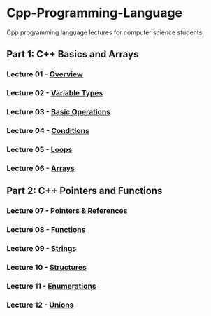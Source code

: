 # Cpp-Programming-Language
Cpp programming language lectures for computer science students.

## Part 1: C++ Basics and Arrays

### Lecture 01 - [Overview]()
### Lecture 02 - [Variable Types]()
### Lecture 03 - [Basic Operations]()
### Lecture 04 - [Conditions]()
### Lecture 05 - [Loops]()
### Lecture 06 - [Arrays]()

## Part 2: C++ Pointers and Functions

### Lecture 07 - [Pointers & References]()
### Lecture 08 - [Functions]()
### Lecture 09 - [Strings]()
### Lecture 10 - [Structures]()
### Lecture 11 - [Enumerations]()
### Lecture 12 - [Unions]()
